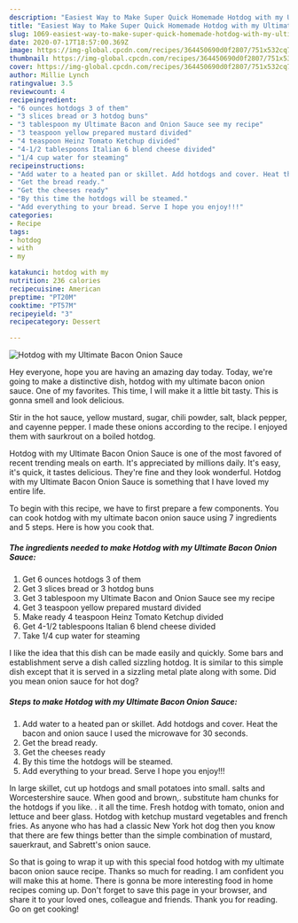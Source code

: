 ```yaml
---
description: "Easiest Way to Make Super Quick Homemade Hotdog with my Ultimate Bacon Onion Sauce"
title: "Easiest Way to Make Super Quick Homemade Hotdog with my Ultimate Bacon Onion Sauce"
slug: 1069-easiest-way-to-make-super-quick-homemade-hotdog-with-my-ultimate-bacon-onion-sauce
date: 2020-07-17T18:57:00.369Z
image: https://img-global.cpcdn.com/recipes/364450690d0f2807/751x532cq70/hotdog-with-my-ultimate-bacon-onion-sauce-recipe-main-photo.jpg
thumbnail: https://img-global.cpcdn.com/recipes/364450690d0f2807/751x532cq70/hotdog-with-my-ultimate-bacon-onion-sauce-recipe-main-photo.jpg
cover: https://img-global.cpcdn.com/recipes/364450690d0f2807/751x532cq70/hotdog-with-my-ultimate-bacon-onion-sauce-recipe-main-photo.jpg
author: Millie Lynch
ratingvalue: 3.5
reviewcount: 4
recipeingredient:
- "6 ounces hotdogs 3 of them"
- "3 slices bread or 3 hotdog buns"
- "3 tablespoon my Ultimate Bacon and Onion Sauce see my recipe"
- "3 teaspoon yellow prepared mustard divided"
- "4 teaspoon Heinz Tomato Ketchup divided"
- "4-1/2 tablespoons Italian 6 blend cheese divided"
- "1/4 cup water for steaming"
recipeinstructions:
- "Add water to a heated pan or skillet. Add hotdogs and cover. Heat the bacon and onion sauce I used the microwave for 30 seconds."
- "Get the bread ready."
- "Get the cheeses ready"
- "By this time the hotdogs will be steamed."
- "Add everything to your bread. Serve I hope you enjoy!!!"
categories:
- Recipe
tags:
- hotdog
- with
- my

katakunci: hotdog with my 
nutrition: 236 calories
recipecuisine: American
preptime: "PT20M"
cooktime: "PT57M"
recipeyield: "3"
recipecategory: Dessert

---
```



![Hotdog with my Ultimate Bacon Onion Sauce](https://img-global.cpcdn.com/recipes/364450690d0f2807/751x532cq70/hotdog-with-my-ultimate-bacon-onion-sauce-recipe-main-photo.jpg)

Hey everyone, hope you are having an amazing day today. Today, we're going to make a distinctive dish, hotdog with my ultimate bacon onion sauce. One of my favorites. This time, I will make it a little bit tasty. This is gonna smell and look delicious.

Stir in the hot sauce, yellow mustard, sugar, chili powder, salt, black pepper, and cayenne pepper. I made these onions according to the recipe. I enjoyed them with saurkrout on a boiled hotdog.

Hotdog with my Ultimate Bacon Onion Sauce is one of the most favored of recent trending meals on earth. It's appreciated by millions daily. It's easy, it's quick, it tastes delicious. They're fine and they look wonderful. Hotdog with my Ultimate Bacon Onion Sauce is something that I have loved my entire life.


To begin with this recipe, we have to first prepare a few components. You can cook hotdog with my ultimate bacon onion sauce using 7 ingredients and 5 steps. Here is how you cook that.

<!--inarticleads1-->

##### The ingredients needed to make Hotdog with my Ultimate Bacon Onion Sauce:

1. Get 6 ounces hotdogs 3 of them
1. Get 3 slices bread or 3 hotdog buns
1. Get 3 tablespoon my Ultimate Bacon and Onion Sauce see my recipe
1. Get 3 teaspoon yellow prepared mustard divided
1. Make ready 4 teaspoon Heinz Tomato Ketchup divided
1. Get 4-1/2 tablespoons Italian 6 blend cheese divided
1. Take 1/4 cup water for steaming


I like the idea that this dish can be made easily and quickly. Some bars and establishment serve a dish called sizzling hotdog. It is similar to this simple dish except that it is served in a sizzling metal plate along with some. Did you mean onion sauce for hot dog? 

<!--inarticleads2-->

##### Steps to make Hotdog with my Ultimate Bacon Onion Sauce:

1. Add water to a heated pan or skillet. Add hotdogs and cover. Heat the bacon and onion sauce I used the microwave for 30 seconds.
1. Get the bread ready.
1. Get the cheeses ready
1. By this time the hotdogs will be steamed.
1. Add everything to your bread. Serve I hope you enjoy!!!


In large skillet, cut up hotdogs and small potatoes into small. salts and Worcestershire sauce. When good and brown,. substitute ham chunks for the hotdogs if you like. . it all the time. Fresh hotdog with tomato, onion and lettuce and beer glass. Hotdog with ketchup mustard vegetables and french fries. As anyone who has had a classic New York hot dog then you know that there are few things better than the simple combination of mustard, sauerkraut, and Sabrett&#39;s onion sauce. 

So that is going to wrap it up with this special food hotdog with my ultimate bacon onion sauce recipe. Thanks so much for reading. I am confident you will make this at home. There is gonna be more interesting food in home recipes coming up. Don't forget to save this page in your browser, and share it to your loved ones, colleague and friends. Thank you for reading. Go on get cooking!
